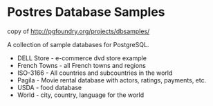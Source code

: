 # Postres Database Samples

copy of http://pgfoundry.org/projects/dbsamples/

A collection of sample databases for PostgreSQL.

* DELL Store - e-commerce dvd store example
* French Towns - all French towns and regions
* ISO-3166 - All countries and subcountries in the world
* Pagila - Movie rental database with actors, ratings, payments, etc.
* USDA - food database
* World - city, country, language for the world
